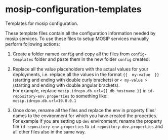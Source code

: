 # mosip-configuration-templates
Templates for mosip configuration.

These template files contain all the configuration information needed by mosip services. To use these files to setup MOSIP services manually perform following actions:

1. Create a folder named `config` and copy all the files from `config-templates` folder and paste them in the new folder `config` created.

2. Replace all the value placeholders with the actual values for your deployments, i.e. replace all the values in the format `{{  my-value  }}` (starting and ending with double curly brackets) or `< my-value >` (starting and ending with double angular brackets).<br/>
  For example, replace `mosip.idrepo.db.url={{ db_hostname }}` in `id-repository-env.properties` to something like:  `mosip.idrepo.db.url=10.0.0.1`
  
2. Once done, rename all the files and replace the env in property files' names to the environment for which you have created the properties.
   For example if you are setting up `dev` environment, rename the property file `id-repository-env.properties` to `id-repository-dev.properties` and all other files also in the same way.  
